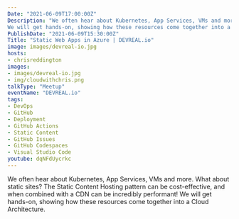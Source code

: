 ```yaml
---
Date: "2021-06-09T17:00:00Z"
Description: "We often hear about Kubernetes, App Services, VMs and more. What about static sites? The Static Content Hosting pattern can be cost-effective, and when combined with a CDN can be incredibly performant!
We will get hands-on, showing how these resources come together into a Cloud Architecture."
PublishDate: "2021-06-09T15:30:00Z"
Title: "Static Web Apps in Azure | DEVREAL.io"
image: images/devreal-io.jpg
hosts:
- chrisreddington
images:
- images/devreal-io.jpg
- img/cloudwithchris.png
talkType: "Meetup"
eventName: "DEVREAL.io"
tags:
- DevOps
- GitHub
- Deployment
- GitHub Actions
- Static Content
- GitHub Issues
- GitHub Codespaces
- Visual Studio Code
youtube: dqNFdUycrkc
---
```

We often hear about Kubernetes, App Services, VMs and more. What about static sites? The Static Content Hosting pattern can be cost-effective, and when combined with a CDN can be incredibly performant!
We will get hands-on, showing how these resources come together into a Cloud Architecture.

